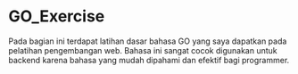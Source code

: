 # GO_Exercise
Pada bagian ini terdapat latihan dasar bahasa GO yang saya dapatkan pada pelatihan pengembangan web. Bahasa ini sangat cocok digunakan untuk backend karena bahasa yang mudah dipahami dan efektif bagi programmer.

